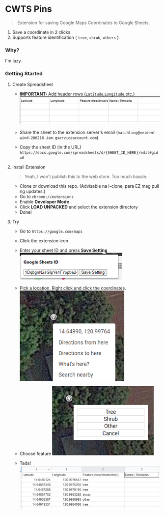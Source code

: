 # CWTS Pins

> Extension for saving Google Maps Coordinates to Google Sheets.

1. Save a coordinate in 2 clicks.
2. Supports feature identification ( `tree`, `shrub`, `others` )

### Why?

I'm lazy.

### Getting Started

1. Create Spreadsheet

   - **IMPORTANT:** Add header rows (`Latitude`,`Longitude`,etc.)
     ![Extension](readme_images/header.PNG)

   - Share the sheet to the extension server's email (`hatchling@evident-wind-286216.iam.gserviceaccount.com`)
   - Copy the sheet ID (in the URL)
     `https://docs.google.com/spreadsheets/d/{SHEET_ID_HERE}/edit#gid=0`

2. Install Extension

   > Yeah, I won't publish this to the web store. Too much hassle.

   - Clone or download this repo. (Advisable na i-clone, para EZ mag pull ng updates.)
   - Go to `chrome://extensions`
   - Enable **Developer Mode**
   - Click **LOAD UNPACKED** and select the extension directory
   - Done!

3. Try

   - Go to `https://google.com/maps`
   - Click the extension icon
   - Enter your sheet ID and press **Save Setting**
     ![Extension](readme_images/1.PNG)

   - Pick a location. Right click and click the coordinates.
     ![Extension](readme_images/2.PNG)
   - Choose feature
     ![Extension](readme_images/3.PNG)
   - Tada!
     ![Extension](readme_images/4.PNG)
